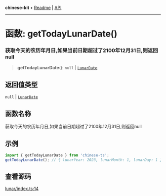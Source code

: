 **chinese-kit** • [Readme](../README.md) \| [API](../globals.md)

***

# 函数: getTodayLunarDate()

### 获取今天的农历年月日,如果当前日期超过了2100年12月31日,则返回null

<a id="undefined" name="undefined"></a>

> **getTodayLunarDate**(): `null` \| [`LunarDate`](../type-aliases/LunarDate.md)

## 返回值类型

`null` \| [`LunarDate`](../type-aliases/LunarDate.md)

## 函数名称

获取今天的农历年月日,如果当前日期超过了2100年12月31日,则返回null

## 示例

```ts
import { getTodayLunarDate } from 'chinese-ts';
getTodayLunarDate(); // { lunarYear: 2023, lunarMonth: 1, lunarDay: 1 }
```

## 查看源码

[lunar/index.ts:14](https://github.com/hacxy/chinese-kit/blob/49e6f8f01f8481c0a00e21902b1dd967b6160bdd/src/lunar/index.ts#L14)
